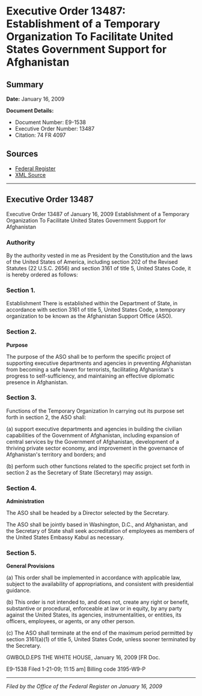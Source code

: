 # Executive Order 13487: Establishment of a Temporary Organization To Facilitate United States Government Support for Afghanistan

## Summary

**Date:** January 16, 2009

**Document Details:**
- Document Number: E9-1538
- Executive Order Number: 13487
- Citation: 74 FR 4097

## Sources
- [Federal Register](https://www.federalregister.gov/documents/2009/01/22/E9-1538/establishment-of-a-temporary-organization-to-facilitate-united-states-government-support-for)
- [XML Source](https://www.federalregister.gov/documents/full_text/xml/2009/01/22/E9-1538.xml)

---

## Executive Order 13487

Executive Order 13487 of  January 16, 2009
Establishment of a Temporary Organization To Facilitate United States Government Support for Afghanistan
### Authority

By the authority vested in me as President by the Constitution and the laws of the United States of America, including section 202 of the Revised Statutes (22 U.S.C. 2656) and section 3161 of title 5, United States Code, it is hereby ordered as follows:
### Section 1.

Establishment
There is established within the Department of State, in accordance with section 3161 of title 5, United States Code, a temporary organization to be known as the Afghanistan Support Office (ASO).
### Section 2.

**Purpose**

The purpose of the ASO shall be to perform the specific project of supporting executive departments and agencies in preventing Afghanistan from becoming a safe haven for terrorists, facilitating Afghanistan's progress to self-sufficiency, and maintaining an effective diplomatic presence in Afghanistan.
### Section 3.

Functions of the Temporary Organization
In carrying out its purpose set forth in section 2, the ASO shall:

(a) support executive departments and agencies in building the civilian capabilities of the Government of Afghanistan, including expansion of central services by the Government of Afghanistan, development of a thriving private sector economy, and improvement in the governance of Afghanistan's territory and borders; and

(b) perform such other functions related to the specific project set forth in section 2 as the Secretary of State (Secretary) may assign.
### Section 4.

**Administration**

The ASO shall be headed by a Director selected by the Secretary.

The ASO shall be jointly based in Washington, D.C., and Afghanistan, and the Secretary of State shall seek accreditation of employees as members of the United States Embassy Kabul as necessary.
### Section 5.

**General Provisions**

(a) This order shall be implemented in accordance with applicable law, subject to the availability of appropriations, and consistent with presidential guidance.

(b) This order is not intended to, and does not, create any right or benefit, substantive or procedural, enforceable at law or in equity, by any party against the United States, its agencies, instrumentalities, or entities, its officers, employees, or agents, or any other person.

(c) The ASO shall terminate at the end of the maximum period permitted by section 3161(a)(1) of title 5, United States Code, unless sooner terminated by the Secretary.

GWBOLD.EPS
THE WHITE HOUSE,
January 16, 2009
[FR Doc.

E9-1538
Filed 1-21-09; 11:15 am]
Billing code 3195-W9-P

---

*Filed by the Office of the Federal Register on January 16, 2009*
